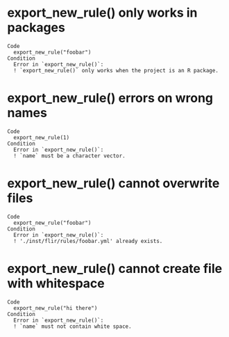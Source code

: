 # export_new_rule() only works in packages

    Code
      export_new_rule("foobar")
    Condition
      Error in `export_new_rule()`:
      ! `export_new_rule()` only works when the project is an R package.

# export_new_rule() errors on wrong names

    Code
      export_new_rule(1)
    Condition
      Error in `export_new_rule()`:
      ! `name` must be a character vector.

# export_new_rule() cannot overwrite files

    Code
      export_new_rule("foobar")
    Condition
      Error in `export_new_rule()`:
      ! './inst/flir/rules/foobar.yml' already exists.

# export_new_rule() cannot create file with whitespace

    Code
      export_new_rule("hi there")
    Condition
      Error in `export_new_rule()`:
      ! `name` must not contain white space.

